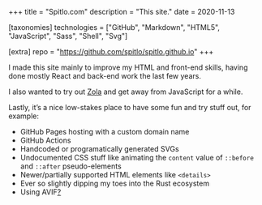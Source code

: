 +++
title = "Spitlo.com"
description = "This site."
date = 2020-11-13

[taxonomies]
technologies = ["GitHub", "Markdown", "HTML5", "JavaScript", "Sass", "Shell", "Svg"]

[extra]
repo = "https://github.com/spitlo/spitlo.github.io"
+++

I made this site mainly to improve my HTML and front-end skills, having done mostly React and back-end work the last few years.

I also wanted to try out [Zola](https://www.getzola.org/) and get away from JavaScript for a while.

Lastly, it’s a nice low-stakes place to have some fun and try stuff out, for example:

- GitHub Pages hosting with a custom domain name
- GitHub Actions
- Handcoded or programatically generated SVGs
- Undocumented CSS stuff like animating the `content` value of `::before` and `::after` pseudo-elements
- Newer/partially supported HTML elements like `<details>`
- Ever so slightly dipping my toes into the Rust ecosystem
- Using AVIF[?](https://github.com/getzola/zola/issues/1202)
